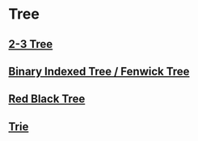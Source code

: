 # Tree

## [2-3 Tree](2-3Tree/2-3_tree.md)

## [Binary Indexed Tree / Fenwick Tree](binaryIndexedTree/binary_indexed_tree.md)

## [Red Black Tree](redBlackTree/red-black_tree.md)

## [Trie](trie/trie.md)

